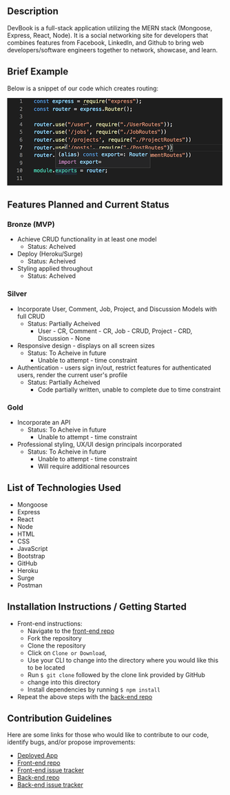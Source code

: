
## Description

DevBook is a full-stack application utilizing the MERN stack (Mongoose, Express, React, Node).  It is a social networking site for developers that combines features from Facebook, LinkedIn, and Github to bring web developers/software engineers together to network, showcase, and learn.  


## Brief Example
Below is a snippet of our code which creates routing:


![snippet of routes code](img/CodeSnipDevBookBackEnd.png?raw=true)




## Features Planned and Current Status

### Bronze (MVP)
  * Achieve CRUD functionality in at least one model
    * Status: Acheived
  * Deploy (Heroku/Surge)
    * Status: Acheived
  * Styling applied throughout
    * Status: Acheived

### Silver
  * Incorporate User, Comment, Job, Project, and Discussion Models with full CRUD
    * Status: Partially Acheived
      * User - CR, Comment - CR, Job - CRUD, Project - CRD, Discussion - None
  * Responsive design - displays on all screen sizes
    * Status: To Acheive in future
      * Unable to attempt - time constraint
  * Authentication - users sign in/out, restrict features for authenticated users, render the current user's profile
    * Status: Partially Acheived
      * Code partially written, unable to complete due to time constraint
      
### Gold
  * Incorporate an API
    * Status: To Acheive in future
      * Unable to attempt - time constraint
  * Professional styling, UX/UI design principals incorporated
    * Status: To Acheive in future
      * Unable to attempt - time constraint
      * Will require additional resources


## List of Technologies Used
* Mongoose
* Express
* React
* Node
* HTML
* CSS
* JavaScript
* Bootstrap
* GitHub
* Heroku
* Surge
* Postman


## Installation Instructions / Getting Started
* Front-end instructions:
  * Navigate to the [front-end repo](https://github.com/CourtneyLTyler/devbook-fe) 
  * Fork the repository
  * Clone the repository
  * Click on `Clone or Download`, 
  * Use your CLI to change into the directory where you would like this to be located
  * Run `$ git clone` followed by the clone link provided by GitHub
  * change into this directory
  * Install dependencies by running `$ npm install`
* Repeat the above steps with the [back-end repo](https://github.com/rc1336/devbook-backend)


## Contribution Guidelines
Here are some links for those who would like to contribute to our code, identify bugs, and/or propose improvements:
* [Deployed App](http://dev-book.surge.sh/)
* [Front-end repo](https://github.com/CourtneyLTyler/devbook-fe)
* [Front-end issue tracker](https://github.com/CourtneyLTyler/devbook-fe/issues)
* [Back-end repo](https://github.com/rc1336/devbook-backend)
* [Back-end issue tracker](https://github.com/rc1336/devbook-backend/issues)